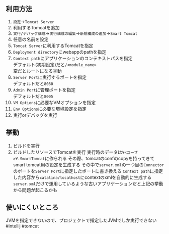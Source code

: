 ## 利用方法
1. `設定`->`Tomcat Server`
2. 利用するTomcatを追加
3. `実行/デバッグ構成`->`実行構成の編集`->`新規構成の追加`->`Smart Tomcat`
4. 任意の名前を設定
5. `Tomcat Server`に利用するTomcatを指定
6. `Deployment directory`にwebappのpathを指定
7. `Context path`にアプリケーションのコンテキストパスを指定<br>デフォルト(初期設定)だと`/<module_name>`<br>空だとルートになる挙動
8. `Server Port`に実行するポートを指定<br>デフォルトだと`8080`
9. `Admin Port`に管理ポートを指定<br>デフォルトだと`8005`
10. `VM Options`に必要なVMオプションを指定
11. `Env Options`に必要な環境設定を指定
12. 実行orデバッグを実行
## 挙動
1. ビルドを実行
2. ビルドしたリソースでTomcatを実行
実行時のデータは`¥<ユーザ>¥.SmartTomcat`に作られる
その際、tomcatのconfのcopyを持ってきてsmart tomcat用の設定を生成する
その中で`server.xml`の一つ目の`Connector`のポートを`Server Port`に指定したポートに書き換える
`Context path`に指定した内容から`catalina/localhost`にcontextのxmlを自動的に生成する
`server.xml`だけで運用しているような古いアプリケーションだと上記の挙動から問題が起こるかも
## 使いにくいところ
JVMを指定できないので、プロジェクトで指定したJVMでしか実行できない
#intellij #tomcat 